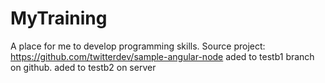 # MyTraining
A place for me to develop programming skills. Source project: https://github.com/twitterdev/sample-angular-node 
aded to testb1 branch on github. aded to testb2 on server
